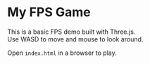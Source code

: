 # My FPS Game

This is a basic FPS demo built with Three.js.  
Use WASD to move and mouse to look around.

Open `index.html` in a browser to play.
